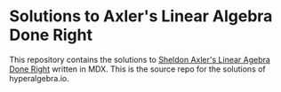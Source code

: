 # Solutions to Axler's Linear Algebra Done Right

This repository contains the solutions to [Sheldon Axler's Linear Agebra Done Right](https://linear.axler.net/)
written in MDX. This is the source repo for the solutions of hyperalgebra.io.
